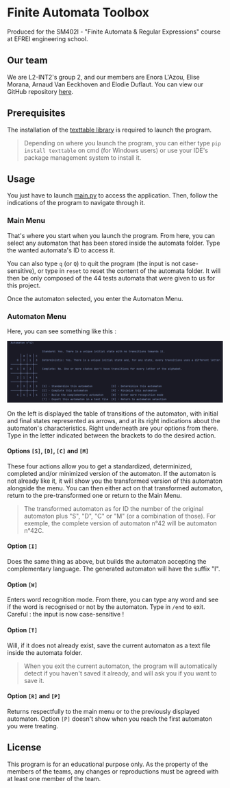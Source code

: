 # Finite Automata Toolbox

Produced for the SM402I - "Finite Automata & Regular Expressions" course at EFREI engineering school.

## Our team
We are L2-INT2's group 2, and our members are Enora L'Azou, Elise Morana, Arnaud Van Eeckhoven and Elodie Duflaut. You 
can view our GitHub repository [here](https://github.com/El0o/Finite_Automata_Project).

## Prerequisites

The installation of the [texttable library](https://pypi.org/project/texttable/) is required to launch the program.
> Depending on where you launch the program, you can either type `pip install texttable` on cmd (for Windows users) 
or use your IDE's package management system to install it.

## Usage

You just have to launch [main.py](main.py) to access the application. Then, follow the indications of the program
to navigate through it.

### Main Menu
That's where you start when you launch the program. From here, you can select any automaton that has been stored inside 
the automata folder. Type the wanted automata's ID to access it. 

You can also type `q` (or `Q`) to quit the program (the input is not case-sensitive), or type in `reset` to reset the
content of the automata folder. It will then be only composed of the 44 tests automata that were given to us for this 
project. 

Once the automaton selected, you enter the Automaton Menu.

### Automaton Menu
Here, you can see something like this :

![img.png](img.png)

On the left is displayed the table of transitions of the automaton, with initial and final states represented as arrows,
and at its right indications about the automaton's characteristics. Right underneath are your options from there. Type in 
the letter indicated between the brackets to do the desired action.


#### Options `[S]`, `[D]`, `[C]` and `[M]`
These four actions allow you to get a standardized, determinized, completed and/or minimized version of the automaton. 
If the automaton is not already like it, it will show you the transformed version of this automaton alongside the menu.
You can then either act on that transformed automaton, return to the pre-transformed one or return to the Main Menu.
> The transformed automaton as for ID the number of the original automaton plus "S", "D", "C" or "M" (or a combination 
> of those). For exemple, the complete version of automaton n°42 will be automaton n°42C.

#### Option `[I]`
Does the same thing as above, but builds the automaton accepting the complementary language. The generated automaton will
have the suffix "I".

#### Option `[W]`
Enters word recognition mode. From there, you can type any word and see if the word is recognised or not by the automaton.
Type in `/end` to exit. Careful : the input is now case-sensitive !

#### Option `[T]`
Will, if it does not already exist, save the current automaton as a text file inside the automata folder.
> When you exit the current automaton, the program will automatically detect if you haven't saved it already, and will ask
> you if you want to save it.

#### Option `[R]` and `[P]`
Returns respectfully to the main menu or to the previously displayed automaton. Option `[P]` doesn't show when you reach 
the first automaton you were treating.

## License

This program is for an educational purpose only. As the property of the members of the teams, any changes or reproductions
must be agreed with at least one member of the team.
